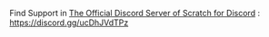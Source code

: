 Find Support in [The Official Discord Server of Scratch for Discord](https://discord.gg/ucDhJVdTPz) : https://discord.gg/ucDhJVdTPz